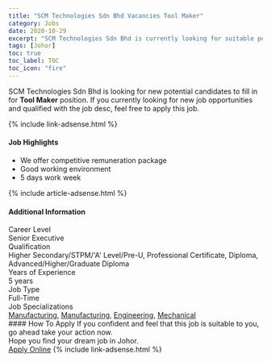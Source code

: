 ```yaml
---
title: "SCM Technologies Sdn Bhd Vacancies Tool Maker" 
category: Jobs 
date: 2020-10-29 
excerpt: "SCM Technologies Sdn Bhd is currently looking for suitable person to fill in the Tool Maker which positioned at Johor" 
tags: [Johor] 
toc: true 
toc_label: TOC 
toc_icon: "fire" 
--- 
```


<p>SCM Technologies Sdn Bhd is looking for new potential candidates to fill in for <b>Tool Maker</b> position. If you currently looking for new job opportunities and qualified with the job desc, feel free to apply this job.
</p>{% include link-adsense.html %} 
<div><div><h4>Job Highlights</h4></div><div><ul><li><div><div><div><div></div></div></div><div><span>We offer competitive remuneration package</span></div></div></li><li><div><div><div><div></div></div></div><div><span>Good working environment</span></div></div></li><li><div><div><div><div></div></div></div><div><span>5 days work week</span></div></div></li></ul></div></div> 
{% include article-adsense.html %} 
<div><div><h4>Additional Information</h4></div><div><div><div><div><div><div><div><span>Career Level</span></div><div><span>Senior Executive</span></div></div></div></div><div><div><div><div><span>Qualification</span></div><div><span>Higher Secondary/STPM/'A' Level/Pre-U, Professional Certificate, Diploma, Advanced/Higher/Graduate Diploma</span></div></div></div></div><div><div><div><div><span>Years of Experience</span></div><div><span>5 years</span></div></div></div></div><div><div><div><div><span>Job Type</span></div><div><span>Full-Time</span></div></div></div></div><div><div><div><div><span>Job Specializations</span></div><div><span><a href="/en/job-search/manufacturing-jobs/">Manufacturing</a>, <a href="/en/job-search/manufacturing-production-operations-jobs/">Manufacturing</a>, <a href="/en/job-search/engineering-jobs/">Engineering</a>, <a href="/en/job-search/mechanical-automotive-engineering-jobs/">Mechanical</a></span></div></div></div></div></div></div></div></div> 
#### How To Apply 
If you confident and feel that this job is suitable to you, go ahead take your action now. <br/> 
Hope you find your dream job in Johor. <br/> 
<a href="https://www.jobstreet.com.my/en/job/tool-maker-4413968?jobId=jobstreet-my-job-4413968&sectionRank=8&token=0~2cc9a854-a3d2-4d38-8ea0-3133aacf417d&fr=SRP%20View%20In%20New%20Ta" class="btn btn--info" target="_blank" rel="nofollow noopenner">Apply Online</a> 
{% include link-adsense.html %} 